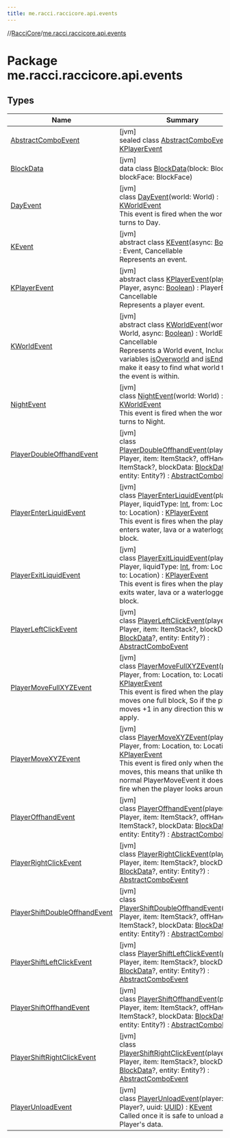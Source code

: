 ```yaml
---
title: me.racci.raccicore.api.events
---
```

//[RacciCore](../../index.html)/[me.racci.raccicore.api.events](index.html)



# Package me.racci.raccicore.api.events



## Types


| Name | Summary |
|---|---|
| [AbstractComboEvent](-abstract-combo-event/index.html) | [jvm]<br>sealed class [AbstractComboEvent](-abstract-combo-event/index.html) : [KPlayerEvent](-k-player-event/index.html) |
| [BlockData](-block-data/index.html) | [jvm]<br>data class [BlockData](-block-data/index.html)(block: Block, blockFace: BlockFace) |
| [DayEvent](-day-event/index.html) | [jvm]<br>class [DayEvent](-day-event/index.html)(world: World) : [KWorldEvent](-k-world-event/index.html)<br>This event is fired when the world turns to Day. |
| [KEvent](-k-event/index.html) | [jvm]<br>abstract class [KEvent](-k-event/index.html)(async: [Boolean](https://kotlinlang.org/api/latest/jvm/stdlib/kotlin/-boolean/index.html)) : Event, Cancellable<br>Represents an event. |
| [KPlayerEvent](-k-player-event/index.html) | [jvm]<br>abstract class [KPlayerEvent](-k-player-event/index.html)(player: Player, async: [Boolean](https://kotlinlang.org/api/latest/jvm/stdlib/kotlin/-boolean/index.html)) : PlayerEvent, Cancellable<br>Represents a player event. |
| [KWorldEvent](-k-world-event/index.html) | [jvm]<br>abstract class [KWorldEvent](-k-world-event/index.html)(world: World, async: [Boolean](https://kotlinlang.org/api/latest/jvm/stdlib/kotlin/-boolean/index.html)) : WorldEvent, Cancellable<br>Represents a World event, Includes variables [isOverworld](-k-world-event/is-nether.html) and [isEnd](-k-world-event/is-end.html) These make it easy to find what world type the event is within. |
| [NightEvent](-night-event/index.html) | [jvm]<br>class [NightEvent](-night-event/index.html)(world: World) : [KWorldEvent](-k-world-event/index.html)<br>This event is fired when the world turns to Night. |
| [PlayerDoubleOffhandEvent](-player-double-offhand-event/index.html) | [jvm]<br>class [PlayerDoubleOffhandEvent](-player-double-offhand-event/index.html)(player: Player, item: ItemStack?, offHandItem: ItemStack?, blockData: [BlockData](-block-data/index.html)?, entity: Entity?) : [AbstractComboEvent](-abstract-combo-event/index.html) |
| [PlayerEnterLiquidEvent](-player-enter-liquid-event/index.html) | [jvm]<br>class [PlayerEnterLiquidEvent](-player-enter-liquid-event/index.html)(player: Player, liquidType: [Int](https://kotlinlang.org/api/latest/jvm/stdlib/kotlin/-int/index.html), from: Location, to: Location) : [KPlayerEvent](-k-player-event/index.html)<br>This event is fires when the player enters water, lava or a waterlogged block. |
| [PlayerExitLiquidEvent](-player-exit-liquid-event/index.html) | [jvm]<br>class [PlayerExitLiquidEvent](-player-exit-liquid-event/index.html)(player: Player, liquidType: [Int](https://kotlinlang.org/api/latest/jvm/stdlib/kotlin/-int/index.html), from: Location, to: Location) : [KPlayerEvent](-k-player-event/index.html)<br>This event is fires when the player exits water, lava or a waterlogged block. |
| [PlayerLeftClickEvent](-player-left-click-event/index.html) | [jvm]<br>class [PlayerLeftClickEvent](-player-left-click-event/index.html)(player: Player, item: ItemStack?, blockData: [BlockData](-block-data/index.html)?, entity: Entity?) : [AbstractComboEvent](-abstract-combo-event/index.html) |
| [PlayerMoveFullXYZEvent](-player-move-full-x-y-z-event/index.html) | [jvm]<br>class [PlayerMoveFullXYZEvent](-player-move-full-x-y-z-event/index.html)(player: Player, from: Location, to: Location) : [KPlayerEvent](-k-player-event/index.html)<br>This event is fired when the player moves one full block, So if the player moves +1 in any direction this will apply. |
| [PlayerMoveXYZEvent](-player-move-x-y-z-event/index.html) | [jvm]<br>class [PlayerMoveXYZEvent](-player-move-x-y-z-event/index.html)(player: Player, from: Location, to: Location) : [KPlayerEvent](-k-player-event/index.html)<br>This event is fired only when the player moves, this means that unlike the normal PlayerMoveEvent it does not fire when the player looks around. |
| [PlayerOffhandEvent](-player-offhand-event/index.html) | [jvm]<br>class [PlayerOffhandEvent](-player-offhand-event/index.html)(player: Player, item: ItemStack?, offHandItem: ItemStack?, blockData: [BlockData](-block-data/index.html)?, entity: Entity?) : [AbstractComboEvent](-abstract-combo-event/index.html) |
| [PlayerRightClickEvent](-player-right-click-event/index.html) | [jvm]<br>class [PlayerRightClickEvent](-player-right-click-event/index.html)(player: Player, item: ItemStack?, blockData: [BlockData](-block-data/index.html)?, entity: Entity?) : [AbstractComboEvent](-abstract-combo-event/index.html) |
| [PlayerShiftDoubleOffhandEvent](-player-shift-double-offhand-event/index.html) | [jvm]<br>class [PlayerShiftDoubleOffhandEvent](-player-shift-double-offhand-event/index.html)(player: Player, item: ItemStack?, offHandItem: ItemStack?, blockData: [BlockData](-block-data/index.html)?, entity: Entity?) : [AbstractComboEvent](-abstract-combo-event/index.html) |
| [PlayerShiftLeftClickEvent](-player-shift-left-click-event/index.html) | [jvm]<br>class [PlayerShiftLeftClickEvent](-player-shift-left-click-event/index.html)(player: Player, item: ItemStack?, blockData: [BlockData](-block-data/index.html)?, entity: Entity?) : [AbstractComboEvent](-abstract-combo-event/index.html) |
| [PlayerShiftOffhandEvent](-player-shift-offhand-event/index.html) | [jvm]<br>class [PlayerShiftOffhandEvent](-player-shift-offhand-event/index.html)(player: Player, item: ItemStack?, offHandItem: ItemStack?, blockData: [BlockData](-block-data/index.html)?, entity: Entity?) : [AbstractComboEvent](-abstract-combo-event/index.html) |
| [PlayerShiftRightClickEvent](-player-shift-right-click-event/index.html) | [jvm]<br>class [PlayerShiftRightClickEvent](-player-shift-right-click-event/index.html)(player: Player, item: ItemStack?, blockData: [BlockData](-block-data/index.html)?, entity: Entity?) : [AbstractComboEvent](-abstract-combo-event/index.html) |
| [PlayerUnloadEvent](-player-unload-event/index.html) | [jvm]<br>class [PlayerUnloadEvent](-player-unload-event/index.html)(player: Player?, uuid: [UUID](https://docs.oracle.com/javase/8/docs/api/java/util/UUID.html)) : [KEvent](-k-event/index.html)<br>Called once it is safe to unload a Player's data. |


